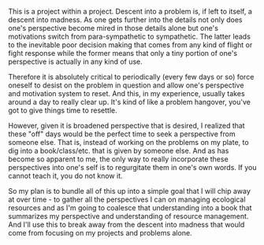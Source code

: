 This is a project within a project. Descent into a problem is, if left to itself, a descent into madness. As one gets further into the details not only does one's perspective become mired in those details alone but one's motivations switch from para-sympathetic to sympathetic. The latter leads to the inevitable poor decision making that comes from any kind of flight or fight response while the former means that only a tiny portion of one's perspective is actually in any kind of use. 

Therefore it is absolutely critical to periodically (every few days or so) force oneself to desist on the problem in question and allow one's perspective and motivation system to reset. And this, in my experience, usually takes around a day to really clear up. It's kind of like a problem hangover, you've got to give things time to resettle. 

However, given it is broadened perspective that is desired, I realized that these "off" days would be the perfect time to seek a perspective from someone else. That is, instead of working on the problems on my plate, to dig into a book/class/etc. that is given by someone else. And as has become so apparent to me, the only way to really incorporate these perspectives into one's self is to regurgitate them in one's own words. If you cannot teach it, you do not know it. 

So my plan is to bundle all of this up into a simple goal that I will chip away at over time - to gather all the perspectives I can on managing ecological resources and as I'm going to coalesce that understanding into a book that summarizes my perspective and understanding of resource management. And I'll use this to break away from the descent into madness that would come from focusing on my projects and problems alone. 